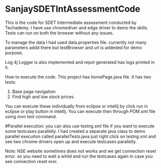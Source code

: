 # SanjaySDETIntAssessmentCode
This is the code for SDET Intermediate assessment conducted by Techademy.
I have use chromediver and edge driver to demo the skills.
Tests can run on both the browser without any issues.

To manage the data I had used data.properties file.
currently not many parameters addd there but testBrowser and url is addeded for demo purpose.

Log 4j Logger is also implemented and repot generated has logs printed in it.

How to execute the code.
This project has homePage.java file.
It has two tests:
1. Base page navigation
2. Find high and low stock prices.

You can execute these individually from eclipse or intellij by click run in eclipse or play button in intellij.
You can execute then through POM.xml file using mvn test command.

#Parallel execution:
you can also use testng.xml file if you want to execute some testcases parallelly.
I had created a separate java class to demo parallel execuiton called parallelTests.java
just right click on testng.xml and see two chrome drivers open up and execute testcases parallelly.


Note: NSE website sometimes does not works and we get connection reset error. so you need to wait a whild and run the testcases again in case you see connection reset eror.

